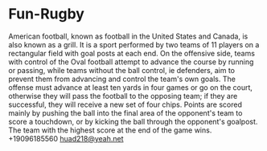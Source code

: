 # Fun-Rugby

American football, known as football in the United States and Canada, is also known as a grill. It is a sport performed by two teams of 11 players on a rectangular field with goal posts at each end. On the offensive side, teams with control of the Oval football attempt to advance the course by running or passing, while teams without the ball control, ie defenders, aim to prevent them from advancing and control the team's own goals. The offense must advance at least ten yards in four games or go on the court, otherwise they will pass the football to the opposing team; if they are successful, they will receive a new set of four chips. Points are scored mainly by pushing the ball into the final area of the opponent's team to score a touchdown, or by kicking the ball through the opponent's goalpost. The team with the highest score at the end of the game wins.
+19096185560 huad218@yeah.net
